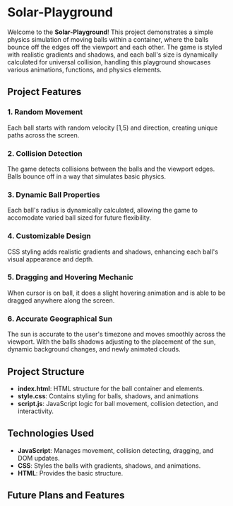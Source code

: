 # Solar-Playground
Welcome to the **Solar-Playground**! This project demonstrates a simple physics simulation of moving balls within a container, where the balls bounce off the edges off the viewport and each other. The game is styled with realistic gradients and shadows, and each ball's size is dynamically calculated for universal collision, handling this playground showcases various animations, functions, and physics elements.

## Project Features
### 1. Random Movement
Each ball starts with random velocity [1,5) and direction, creating unique paths across the screen.

### 2. Collision Detection
The game detects collisions between the balls and the viewport edges. Balls bounce off in a way that simulates basic physics.

### 3. Dynamic Ball Properties
Each ball's radius is dynamically calculated, allowing the game to accomodate varied ball sized for future flexibility.

### 4. Customizable Design
CSS styling adds realistic gradients and shadows, enhancing each ball's visual appearance and depth.

### 5. Dragging and Hovering Mechanic
When cursor is on ball, it does a slight hovering animation and is able to be dragged anywhere along the screen.

### 6. Accurate Geographical Sun
The sun is accurate to the user's timezone and moves smoothly across the viewport. With the balls shadows adjusting to the placement of the sun, dynamic background changes, and newly animated clouds.

## Project Structure
- **index.html**: HTML structure for the ball container and elements.
- **style.css**: Contains styling for balls, shadows, and animations
- **script.js**: JavaScript logic for ball movement, collision detection, and interactivity.

## Technologies Used
- **JavaScript**: Manages movement, collision detecting, dragging, and DOM updates.
- **CSS**: Styles the balls with gradients, shadows, and animations.
- **HTML**: Provides the basic structure.

## Future Plans and Features
